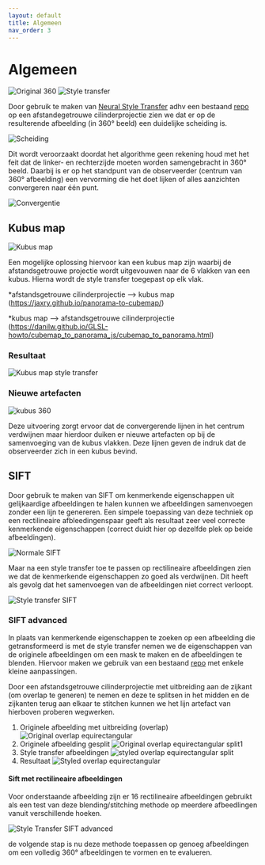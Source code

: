 ```yaml
---
layout: default
title: Algemeen
nav_order: 3
---
```


# Algemeen

![Original 360](../images/360.jpg "360 graden") ![Style transfer](../images/styletransfer.png "style transfer image")

Door gebruik te maken van [Neural Style Transfer](https://doi.org/10.48550/arXiv.1508.06576) adhv een bestaand [repo](https://github.com/crowsonkb/style-transfer-pytorch)
op een afstandegetrouwe cilinderprojectie zien we dat er op de resulterende afbeelding (in 360° beeld) een duidelijke scheiding is.

![Scheiding](../images/scheiding.png "scheiding") 

Dit wordt veroorzaakt doordat het algorithme geen rekening houd met het feit dat de linker- en rechterzijde moeten worden samengebracht in 360° beeld. Daarbij is er op het
standpunt van de observeerder (centrum van 360° afbeelding) een vervorming die het doet lijken of alles aanzichten convergeren naar één punt.

![Convergentie](../images/Convergentie.png "Convergentie")

## Kubus map

![Kubus map](../images/kubus.jpg "kubus map")

Een mogelijke oplossing hiervoor kan een kubus map zijn waarbij de afstandsgetrouwe projectie wordt uitgevouwen naar de 6 vlakken van een kubus. 
Hierna wordt de style transfer toegepast op elk vlak. 

*afstandsgetrouwe cilinderprojectie --> kubus map (https://jaxry.github.io/panorama-to-cubemap/)

*kubus map --> afstandsgetrouwe cilinderprojectie (https://danilw.github.io/GLSL-howto/cubemap_to_panorama_js/cubemap_to_panorama.html)

### Resultaat

![Kubus map style transfer](../images/kubusmaptransfer.png "kubusmaptransfer")

### Nieuwe artefacten

![kubus 360](../images/kubus360.png "kubus 360 hoek")

Deze uitvoering zorgt ervoor dat de convergerende lijnen in het centrum verdwijnen maar hierdoor duiken er nieuwe artefacten op bij de samenvoeging van de kubus vlakken.
Deze lijnen geven de indruk dat de observeerder zich in een kubus bevind.

## SIFT 

Door gebruik te maken van SIFT om kenmerkende eigenschappen uit gelijkaardige afbeeldingen te halen kunnen we afbeeldingen samenvoegen zonder een lijn te genereren.
Een simpele toepassing van deze techniek op een rectilineaire afbleedingenspaar geeft als resultaat zeer veel correcte kenmerkende eigenschappen (correct duidt hier op
dezelfde plek op beide afbeeldingen).

![Normale SIFT](../images/siftnorm.jpg "SIFT normale")

Maar na een style transfer toe te passen op rectilineaire afbeeldingen zien we dat de kenmerkende eigenschappen zo goed als verdwijnen. 
Dit heeft als gevolg dat het samenvoegen van de afbeeldingen niet correct verloopt.

![Style transfer SIFT](../images/siftstyle.jpg "SIFT styleTransfer")

### SIFT advanced

In plaats van kenmerkende eigenschappen te zoeken op een afbeelding die getransformeerd is met de style transfer nemen we de eigenschappen van de originele afbeeldingen om een mask te maken en de afbeeldingen te blenden. Hiervoor maken we gebruik van een bestaand [repo](https://github.com/lukasalexanderweber/stitching) met enkele kleine aanpassingen. 

Door een afstandsgetrouwe cilinderprojectie met uitbreiding aan de zijkant (om overlap te generen) te nemen en deze te splitsen in het midden en de zijkanten
terug aan elkaar te stitchen kunnen we het lijn artefact van hierboven proberen wegwerken.

1. Originele afbeelding met uitbreiding (overlap)
![Original overlap equirectangular](../images/equirectangular_og_test_overlap.png "Original overlap equirectangular")
2. Originele afbeelding gesplit
![Original overlap equirectangular split1](../images/original_images_overlap.png "Original overlap equirectangular split")
4. Style transfer afbeeldingen 
![styled overlap equirectangular split](../images/styled_images_overlap.png "Styled overlap equirectangular split")
5. Resultaat
![Styled overlap equirectangular](../images/charcoal_equirectangular_styled_stitched.jpg "Styled overlap equirectangular")


#### Sift met rectilineaire afbeeldingen

Voor onderstaande afbeelding zijn er 16 rectilineaire afbeeldingen gebruikt als een test van deze blending/stitching methode op meerdere afbeedlingen vanuit
verschillende hoeken.

![Style Transfer SIFT advanced](../images/advancedsiftstyle.jpg "Advanced SIFT styletransfer")

de volgende stap is nu deze methode toepassen op genoeg afbeeldingen om een volledig 360° afbeeldingen te vormen en te evalueren.





